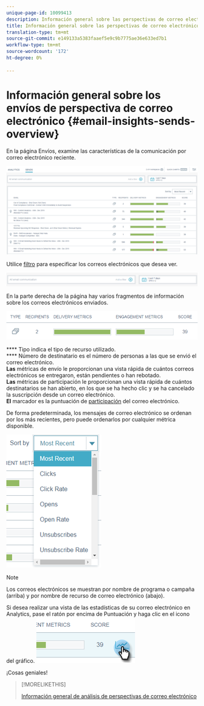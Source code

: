 ```yaml
---
unique-page-id: 10099413
description: Información general sobre las perspectivas de correo electrónico - Documentos de marketing - Documentación del producto
title: Información general sobre las perspectivas de correo electrónico
translation-type: tm+mt
source-git-commit: e149133a5383faaef5e9c9b7775ae36e633ed7b1
workflow-type: tm+mt
source-wordcount: '172'
ht-degree: 0%

---
```



# Información general sobre los envíos de perspectiva de correo electrónico {#email-insights-sends-overview}

En la página Envíos, examine las características de la comunicación por correo electrónico reciente.

![](assets/one.png)

Utilice [filtro](filtering-in-email-insights.md) para especificar los correos electrónicos que desea ver.

![](assets/filtering.png)

En la parte derecha de la página hay varios fragmentos de información sobre los correos electrónicos enviados.

![](assets/two-1.png)

**** Tipo indica el tipo de recurso utilizado.\
**** Número de destinatario es el número de personas a las que se envió el correo electrónico.\
**Las** métricas de envío le proporcionan una vista rápida de cuántos correos electrónicos se entregaron, están pendientes o han rebotado.\
**Las** métricas de participación le proporcionan una vista rápida de cuántos destinatarios se han abierto, en los que se ha hecho clic y se ha cancelado la suscripción desde un correo electrónico.\
**El** marcador es la puntuación de  [participación](../../../product-docs/email-marketing/drip-nurturing/reports-and-notifications/understanding-the-engagement-score.md) del correo electrónico.

De forma predeterminada, los mensajes de correo electrónico se ordenan por los más recientes, pero puede ordenarlos por cualquier métrica disponible.

![](assets/three-1.png)

>[!NOTE]
>
>Los correos electrónicos se muestran por nombre de programa o campaña (arriba) y por nombre de recurso de correo electrónico (abajo).

Si desea realizar una vista de las estadísticas de su correo electrónico en Analytics, pase el ratón por encima de Puntuación y haga clic en el icono del gráfico.   ![](assets/five.png)

¡Cosas geniales!

>[!MORELIKETHIS]
>
>[Información general de análisis de perspectivas de correo electrónico](email-insights-analytics-overview.md)

